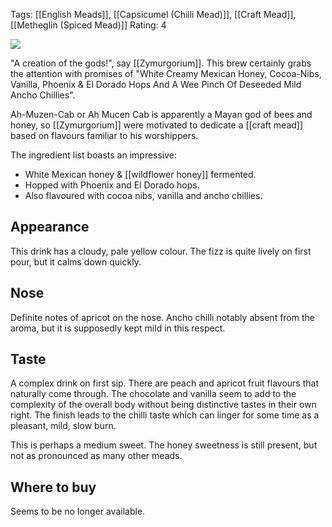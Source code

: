 Tags: [[English Meads]], [[Capsicumel (Chilli Mead)]], [[Craft Mead]], [[Metheglin (Spiced Mead)]]
Rating: 4

![](https://zymurgorium.com/wp-content/uploads/2015/02/Ah-mucen-cab-cut-out-min.png)

"A creation of the gods!", say [[Zymurgorium]]. This brew certainly grabs the attention with promises of "White Creamy Mexican Honey, Cocoa-Nibs, Vanilla, Phoenix & El Dorado Hops And A Wee Pinch Of Deseeded Mild Ancho Chillies".

Ah-Muzen-Cab or Ah Mucen Cab is apparently a Mayan god of bees and honey, so [[Zymurgorium]] were motivated to dedicate a [[craft mead]] based on flavours familiar to his worshippers.

The ingredient list boasts an impressive:

- White Mexican honey & [[wildflower honey]] fermented.
- Hopped with Phoenix and El Dorado hops.
- Also flavoured with cocoa nibs, vanilla and ancho chillies.

## Appearance

This drink has a cloudy, pale yellow colour. The fizz is quite lively on first pour, but it calms down quickly.

## Nose

Definite notes of apricot on the nose. Ancho chilli notably absent from the aroma, but it is supposedly kept mild in this respect.

## Taste

A complex drink on first sip. There are peach and apricot fruit flavours that naturally come through. The chocolate and vanilla seem to add to the complexity of the overall body without being distinctive tastes in their own right. The finish leads to the chilli taste which can linger for some time as a pleasant, mild, slow burn.

This is perhaps a medium sweet. The honey sweetness is still present, but not as pronounced as many other meads.

## Where to buy

Seems to be no longer available.
